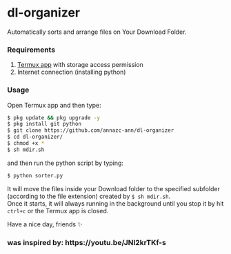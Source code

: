 # dl-organizer
<p>Automatically sorts and arrange files on Your Download Folder.</>

### Requirements
1. [Termux app](https://play.google.com/store/apps/details?id=com.termux) with storage access permission
2. Internet connection (installing python) 

### Usage
Open Termux app and then type:
```bash
$ pkg update && pkg upgrade -y
$ pkg install git python 
$ git clone https://github.com/annazc-ann/dl-organizer
$ cd dl-organizer/
$ chmod +x *
$ sh mdir.sh
```
and then run the python script by typing:
```bash
$ python sorter.py
```
<p>It will move the files inside your Download folder to the specified subfolder (according to the file extension) created by <code>$ sh mdir.sh</code>.
<br>Once it starts, it will always running in the background until you stop it by hit <code>ctrl+c</code> or
 the Termux app is closed.</p>
Have a nice day, friends ✨
<h3>was inspired by:
https://youtu.be/JNl2krTKf-s
</h3>
